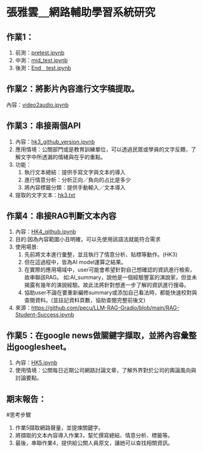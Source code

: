 # 張雅雲＿網路輔助學習系統研究

## 作業1：
1. 前測：[pretest.ipynb](https://github.com/YaYunnnnn/net_learning/blob/main/pretest.ipynb)
2. 中測：[mid_test.ipynb](https://github.com/YaYunnnnn/net_learning/blob/main/mid_test.ipynb)
3. 後測：[End＿test.ipynb](https://github.com/YaYunnnnn/net_learning/blob/main/End%EF%BC%BFtest.ipynb)

## 作業2：將影片內容進行文字稿提取。
內容：[video2audio.ipynb](https://github.com/YaYunnnnn/net_learning/blob/main/video2audio.ipynb)

## 作業3：串接兩個API
1. 內容：[hk3_github_version.ipynb](https://github.com/YaYunnnnn/net_learning/blob/main/hk3_github_version.ipynb)
2. 應用情境：公關部門或是教育訓練單位，可以透過民眾或學員的文字反饋，了解文字中所透漏的情緒與在乎的重點。
3. 功能：
   1. 執行文本總結：提供手寫文字與文本的導入
   2. 進行情意分析：分析正向／負向的占比是多少
   3. 將內容標籤分類：提供手動輸入／文本導入
4. 提取的文字文本：[hk3.txt](https://github.com/YaYunnnnn/net_learning/blob/main/hk3.txt)

## 作業4：串接RAG判斷文本內容
1. 內容：[HK4_github.ipynb](https://github.com/YaYunnnnn/net_learning/blob/main/HK4_github.ipynb)
2. 目的:因為內容範圍小且明確，可以先使用該語法就能符合需求
3. 使用場景:
   1. 先前將文本進行彙整，並且執行了情意分析、貼標等動作。(HK3)
   2. 但在這過程中，皆為AI model運算之結果。
   3. 在實際的應用場域中，user可能會希望針對自己想確認的資訊進行檢索，故串聯該RAG。
   如:AI_summary，說他是一個經驗豐富的演說家，但並未揭露有幾年的演說經驗。故此法將針對想進一步了解的資訊進行搜尋。
   4. 協助user不論在要重新編修summary或添加自己看法時，都能快速校對與查閱資料。(並註記資料頁數，協助查閱完整前後文)
4. 來源：https://github.com/pecu/LLM-RAG-Gradio/blob/main/RAG-Student-Success.ipynb

## 作業5：在google news做關鍵字擷取，並將內容彙整出googlesheet。 
1. 內容：[HK5.ipynb](https://github.com/YaYunnnnn/net_learning/blob/main/HK5.ipynb)
2. 使用情境：公關每日近期公司網路討論文章，了解外界對於公司的輿論風向與討論要點。

## 期末報告：
#思考步驟
1. 作業5擷取網路聲量，並提煉關鍵字。
2. 將擷取的文本內容導入作業3，幫忙撰寫總結、情意分析、標籤等。
3. 最後，串聯作業4，提供給公關人員原文，讓她可以查找相關資訊。
